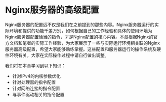 # Nginx服务器的高级配置

Nginx服务器的配置远不仅是我们在之前提到的那些内容。Nginx服务器运行的实际环境和提供的功能千差万别，如何根据自己的工作经验和具体的使用环境为Nginx服务器配置恰当的指令，才是Nginx配置的核心内容。本章根据Nginx的官方文档和笔者的实际工作经验，为大家展示了一些与实际运行环境相关联的Nginx服务器高级配置，希望大家能够熟练掌握。这些配置和服务器运行的操作系统及硬件环境有关，大家在实际操作过程中请自行做出调整。

我们将在本章学习到以下知识：
- 针对IPv4的内核参数优化
- 针对处理器的指令配置
- 针对网络连接的指令配置
- 与事件驱动相关的指令配置